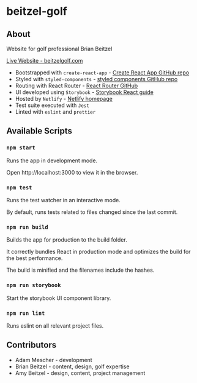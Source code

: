 # beitzel-golf

## About

Website for golf professional Brian Beitzel

[Live Website - beitzelgolf.com](https://www.beitzelgolf.com)

* Bootstrapped with `create-react-app` - [Create React App GitHub repo](https://github.com/facebook/create-react-app)
* Styled with `styled-components` - [styled components GitHub repo](https://www.styled-components.com/)
* Routing with React Router - [React Router GitHub](https://github.com/ReactTraining/react-router)
* UI developed using `Storybook` - [Storybook React guide](https://storybook.js.org/docs/basics/guide-react/)
* Hosted by `Netlify` - [Netlify homepage](https://www.netlify.com/)
* Test suite executed with `Jest`
* Linted with `eslint` and `prettier`

## Available Scripts

### `npm start`

Runs the app in development mode.

Open http://localhost:3000 to view it in the browser.

### `npm test`

Runs the test watcher in an interactive mode.

By default, runs tests related to files changed since the last commit.

### `npm run build`

Builds the app for production to the build folder.

It correctly bundles React in production mode and optimizes the build for the best performance.

The build is minified and the filenames include the hashes.

### `npm run storybook`

Start the storybook UI component library. 

### `npm run lint`

Runs eslint on all relevant project files.

## Contributors

* Adam Mescher - development
* Brian Beitzel - content, design, golf expertise
* Amy Beitzel - design, content, project management
